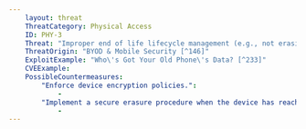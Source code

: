 ```yaml
---
    layout: threat
    ThreatCategory: Physical Access
    ID: PHY-3
    Threat: "Improper end of life lifecycle management (e.g., not erasing device as it\'s handed off to another party)"
    ThreatOrigin: "BYOD & Mobile Security [^146]"
    ExploitExample: "Who\'s Got Your Old Phone\'s Data? [^233]"
    CVEExample:
    PossibleCountermeasures:
        "Enforce device encryption policies.":
            - 
        "Implement a secure erasure procedure when the device has reached end of life or will be redistributed.":
            - 
---
```

